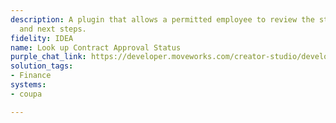 ```yaml
---
description: A plugin that allows a permitted employee to review the status of a contract
  and next steps.
fidelity: IDEA
name: Look up Contract Approval Status
purple_chat_link: https://developer.moveworks.com/creator-studio/developer-tools/purple-chat-builder/?workspace=%7B%22title%22%3A%22My+Workspace%22%2C%22botSettings%22%3A%7B%22name%22%3A%22%22%2C%22imageUrl%22%3A%22%22%7D%2C%22mocks%22%3A%5B%7B%22id%22%3A805%2C%22title%22%3A%22New+Mock%22%2C%22transcript%22%3A%7B%22messages%22%3A%5B%7B%22from%22%3A%22USER%22%2C%22text%22%3A%22Can+you+show+me+the+status+and+reviewers+for+the+CloudCollab+software+contract%3F%22%7D%2C%7B%22from%22%3A%22BOT%22%2C%22text%22%3A%22%3Cp%3ELooking+up+the+CloudCollab+software+contract+in+Coupa+for+you%2C+please+hold+on.%3Cbr%3E%3C%2Fp%3E%22%7D%2C%7B%22from%22%3A%22BOT%22%2C%22text%22%3A%22%3Cp%3ECloudCollab+Software+Contract%3Cbr%3EVersion%3A+2.1%3Cbr%3EReviewed+By%3A+Alice+B.%2C+Bob+C.%3Cbr%3EStatus%3A+Awaiting+Final+Approval%3Cbr%3E%3C%2Fp%3E%22%2C%22cards%22%3A%5B%7B%22buttons%22%3A%5B%7B%22style%22%3A%22PRIMARY%22%2C%22text%22%3A%22View+Contract%22%2C%22link%22%3A%22https%3A%2F%2Fcoupa.com%2Fcontracts%2FCloudCollab%22%7D%5D%7D%5D%7D%5D%2C%22settings%22%3A%7B%22colorStyle%22%3A%22LIGHT%22%2C%22startTime%22%3A%2211%3A43%2BAM%22%2C%22defaultPerson%22%3A%22GWEN%22%2C%22editable%22%3Atrue%2C%22botName%22%3A%22%22%2C%22botImageUrl%22%3A%22%22%7D%7D%7D%5D%7D
solution_tags:
- Finance
systems:
- coupa

---
```

